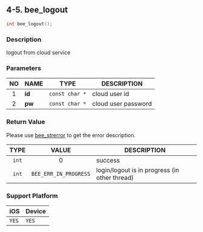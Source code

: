 ## 4-5. bee_logout

```c
int bee_logout();
```

### Description

logout from cloud service

### Parameters

| NO | NAME | TYPE | DESCRIPTION |
| :---: | --- | --- | --- |
| 1 | **id** | `const char *` | cloud user id |
| 2 | **pw** | `const char *` | cloud user password |

### Return Value

Please use [bee_strerror](../03_Information/3.5_bee_strerror.md) to get the error description.

| TYPE | VALUE | DESCRIPTION |
| :---: | :---: | --- |
| `int` | 0 | success |
| `int` | `BEE_ERR_IN_PROGRESS` | login/logout is in progress (in other thread) |

### Support Platform

| iOS | Device |
| --- | --- |
| `YES` | `YES` |
